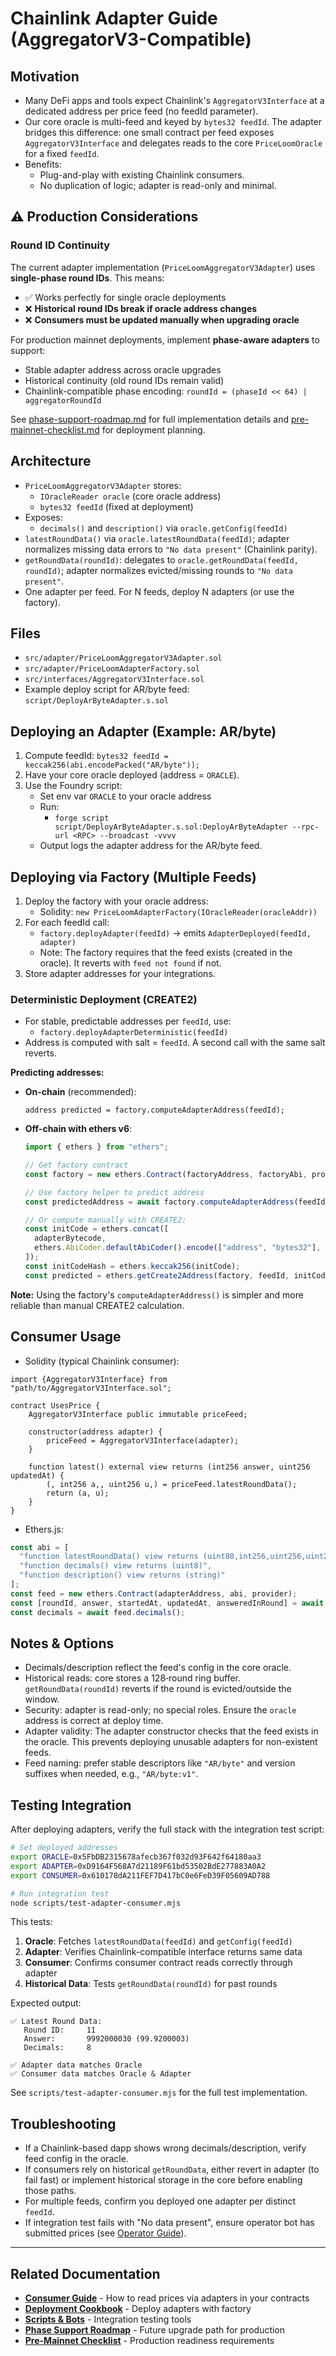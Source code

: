 # Chainlink Adapter Guide (AggregatorV3-Compatible)

## Motivation
- Many DeFi apps and tools expect Chainlink's `AggregatorV3Interface` at a dedicated address per price feed (no feedId parameter).
- Our core oracle is multi-feed and keyed by `bytes32 feedId`. The adapter bridges this difference: one small contract per feed exposes `AggregatorV3Interface` and delegates reads to the core `PriceLoomOracle` for a fixed `feedId`.
- Benefits:
  - Plug-and-play with existing Chainlink consumers.
  - No duplication of logic; adapter is read-only and minimal.

## ⚠️ Production Considerations

### Round ID Continuity

The current adapter implementation (`PriceLoomAggregatorV3Adapter`) uses **single-phase round IDs**. This means:

- ✅ Works perfectly for single oracle deployments
- ❌ **Historical round IDs break if oracle address changes**
- ❌ **Consumers must be updated manually when upgrading oracle**

For production mainnet deployments, implement **phase-aware adapters** to support:
- Stable adapter address across oracle upgrades
- Historical continuity (old round IDs remain valid)
- Chainlink-compatible phase encoding: `roundId = (phaseId << 64) | aggregatorRoundId`

See [phase-support-roadmap.md](./phase-support-roadmap.md) for full implementation details and [pre-mainnet-checklist.md](./pre-mainnet-checklist.md) for deployment planning.

## Architecture
- `PriceLoomAggregatorV3Adapter` stores:
  - `IOracleReader oracle` (core oracle address)
  - `bytes32 feedId` (fixed at deployment)
- Exposes:
  - `decimals()` and `description()` via `oracle.getConfig(feedId)`
- `latestRoundData()` via `oracle.latestRoundData(feedId)`; adapter normalizes missing data errors to `"No data present"` (Chainlink parity).
- `getRoundData(roundId)`: delegates to `oracle.getRoundData(feedId, roundId)`; adapter normalizes evicted/missing rounds to `"No data present"`.
- One adapter per feed. For N feeds, deploy N adapters (or use the factory).

## Files
- `src/adapter/PriceLoomAggregatorV3Adapter.sol`
- `src/adapter/PriceLoomAdapterFactory.sol`
- `src/interfaces/AggregatorV3Interface.sol`
- Example deploy script for AR/byte feed: `script/DeployArByteAdapter.s.sol`

## Deploying an Adapter (Example: AR/byte)
1) Compute feedId: `bytes32 feedId = keccak256(abi.encodePacked("AR/byte"));`
2) Have your core oracle deployed (address = `ORACLE`).
3) Use the Foundry script:
   - Set env var `ORACLE` to your oracle address
   - Run:
     - `forge script script/DeployArByteAdapter.s.sol:DeployArByteAdapter --rpc-url <RPC> --broadcast -vvvv`
   - Output logs the adapter address for the AR/byte feed.

## Deploying via Factory (Multiple Feeds)
1) Deploy the factory with your oracle address:
   - Solidity: `new PriceLoomAdapterFactory(IOracleReader(oracleAddr))`
2) For each feedId call:
   - `factory.deployAdapter(feedId)` → emits `AdapterDeployed(feedId, adapter)`
   - Note: The factory requires that the feed exists (created in the oracle). It reverts with `feed not found` if not.
3) Store adapter addresses for your integrations.

### Deterministic Deployment (CREATE2)
- For stable, predictable addresses per `feedId`, use:
  - `factory.deployAdapterDeterministic(feedId)`
- Address is computed with salt = `feedId`. A second call with the same salt reverts.

**Predicting addresses:**

- **On-chain** (recommended):
  ```solidity
  address predicted = factory.computeAdapterAddress(feedId);
  ```

- **Off-chain with ethers v6**:
  ```ts
  import { ethers } from "ethers";

  // Get factory contract
  const factory = new ethers.Contract(factoryAddress, factoryAbi, provider);

  // Use factory helper to predict address
  const predictedAddress = await factory.computeAdapterAddress(feedId);

  // Or compute manually with CREATE2:
  const initCode = ethers.concat([
    adapterBytecode,
    ethers.AbiCoder.defaultAbiCoder().encode(["address", "bytes32"], [oracle, feedId])
  ]);
  const initCodeHash = ethers.keccak256(initCode);
  const predicted = ethers.getCreate2Address(factory, feedId, initCodeHash);
  ```

**Note:** Using the factory's `computeAdapterAddress()` is simpler and more reliable than manual CREATE2 calculation.

## Consumer Usage
- Solidity (typical Chainlink consumer):
```solidity
import {AggregatorV3Interface} from "path/to/AggregatorV3Interface.sol";

contract UsesPrice {
    AggregatorV3Interface public immutable priceFeed;

    constructor(address adapter) {
        priceFeed = AggregatorV3Interface(adapter);
    }

    function latest() external view returns (int256 answer, uint256 updatedAt) {
        (, int256 a,, uint256 u,) = priceFeed.latestRoundData();
        return (a, u);
    }
}
```

- Ethers.js:
```ts
const abi = [
  "function latestRoundData() view returns (uint80,int256,uint256,uint256,uint80)",
  "function decimals() view returns (uint8)",
  "function description() view returns (string)"
];
const feed = new ethers.Contract(adapterAddress, abi, provider);
const [roundId, answer, startedAt, updatedAt, answeredInRound] = await feed.latestRoundData();
const decimals = await feed.decimals();
```

## Notes & Options
- Decimals/description reflect the feed's config in the core oracle.
- Historical reads: core stores a 128‑round ring buffer. `getRoundData(roundId)` reverts if the round is evicted/outside the window.
- Security: adapter is read-only; no special roles. Ensure the `oracle` address is correct at deploy time.
- Adapter validity: The adapter constructor checks that the feed exists in the oracle. This prevents deploying unusable adapters for non-existent feeds.
- Feed naming: prefer stable descriptors like `"AR/byte"` and version suffixes when needed, e.g., `"AR/byte:v1"`.

## Testing Integration

After deploying adapters, verify the full stack with the integration test script:

```bash
# Set deployed addresses
export ORACLE=0x5FbDB2315678afecb367f032d93F642f64180aa3
export ADAPTER=0xD9164F568A7d21189F61bd53502BdE277883A0A2
export CONSUMER=0x610178dA211FEF7D417bC0e6FeD39F05609AD788

# Run integration test
node scripts/test-adapter-consumer.mjs
```

This tests:
1. **Oracle**: Fetches `latestRoundData(feedId)` and `getConfig(feedId)`
2. **Adapter**: Verifies Chainlink-compatible interface returns same data
3. **Consumer**: Confirms consumer contract reads correctly through adapter
4. **Historical Data**: Tests `getRoundData(roundId)` for past rounds

Expected output:
```
✅ Latest Round Data:
   Round ID:     11
   Answer:       9992000030 (99.9200003)
   Decimals:     8

✅ Adapter data matches Oracle
✅ Consumer data matches Oracle & Adapter
```

See `scripts/test-adapter-consumer.mjs` for the full test implementation.

## Troubleshooting
- If a Chainlink-based dapp shows wrong decimals/description, verify feed config in the oracle.
- If consumers rely on historical `getRoundData`, either revert in adapter (to fail fast) or implement historical storage in the core before enabling those paths.
- For multiple feeds, confirm you deployed one adapter per distinct `feedId`.
- If integration test fails with "No data present", ensure operator bot has submitted prices (see [Operator Guide](./operator-guide.md)).

---

## Related Documentation

- **[Consumer Guide](./consumer-guide.md)** - How to read prices via adapters in your contracts
- **[Deployment Cookbook](./deployment-cookbook.md)** - Deploy adapters with factory
- **[Scripts & Bots](../scripts/README.md)** - Integration testing tools
- **[Phase Support Roadmap](./phase-support-roadmap.md)** - Future upgrade path for production
- **[Pre-Mainnet Checklist](./pre-mainnet-checklist.md)** - Production readiness requirements
